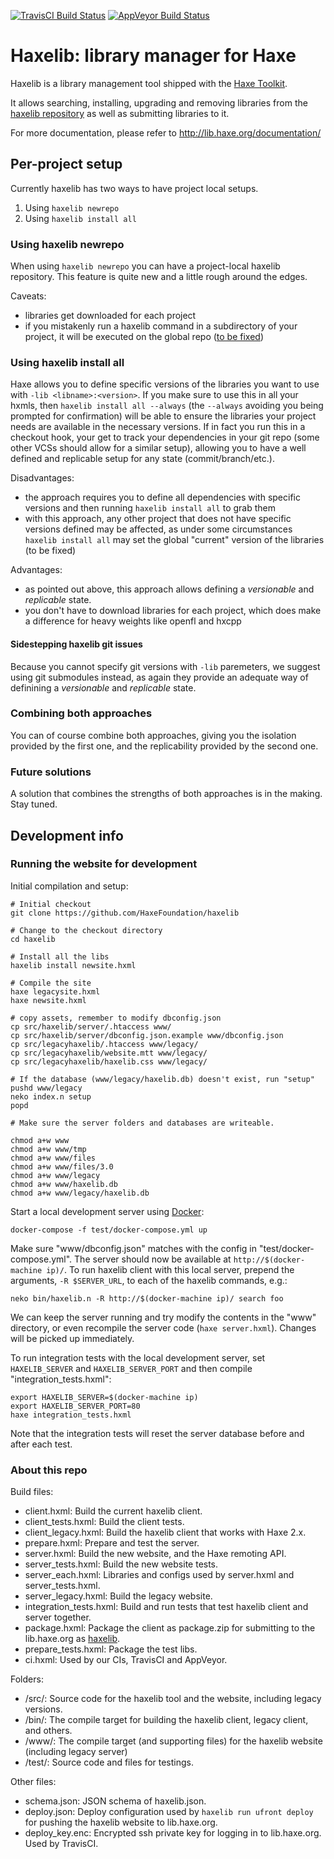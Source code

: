 [![TravisCI Build Status](https://travis-ci.org/HaxeFoundation/haxelib.svg?branch=development)](https://travis-ci.org/HaxeFoundation/haxelib)
[![AppVeyor Build Status](https://ci.appveyor.com/api/projects/status/github/HaxeFoundation/haxelib?branch=development&svg=true)](https://ci.appveyor.com/project/HaxeFoundation/haxelib)

# Haxelib: library manager for Haxe

Haxelib is a library management tool shipped with the [Haxe Toolkit](http://haxe.org/).

It allows searching, installing, upgrading and removing libraries from the [haxelib repository](http://lib.haxe.org/) as well as submitting libraries to it.

For more documentation, please refer to http://lib.haxe.org/documentation/

## Per-project setup

Currently haxelib has two ways to have project local setups.

1. Using `haxelib newrepo`
2. Using `haxelib install all`

### Using haxelib newrepo

When using `haxelib newrepo` you can have a project-local haxelib repository. This feature is quite new and a little rough around the edges.

Caveats:

- libraries get downloaded for each project
- if you mistakenly run a haxelib command in a subdirectory of your project, it will be executed on the global repo ([to be fixed](https://github.com/HaxeFoundation/haxelib/issues/292))

### Using haxelib install all

Haxe allows you to define specific versions of the libraries you want to use with `-lib <libname>:<version>`. If you make sure to use this in all your hxmls, then `haxelib install all --always` (the `--always` avoiding you being prompted for confirmation) will be able to ensure the libraries your project needs are available in the necessary versions. If in fact you run this in a checkout hook, your get to track your dependencies in your git repo (some other VCSs should allow for a similar setup), allowing you to have a well defined and replicable setup for any state (commit/branch/etc.).

Disadvantages:

- the approach requires you to define all dependencies with specific versions and then running `haxelib install all` to grab them
- with this approach, any other project that does not have specific versions defined may be affected, as under some circumstances `haxelib install all` may set the global "current" version of the libraries (to be fixed)

Advantages:

- as pointed out above, this approach allows defining a *versionable* and *replicable* state.
- you don't have to download libraries for each project, which does make a difference for heavy weights like openfl and hxcpp

#### Sidestepping haxelib git issues

Because you cannot specify git versions with `-lib` paremeters, we suggest using git submodules instead, as again they provide an adequate way of definining a *versionable* and *replicable* state.

### Combining both approaches

You can of course combine both approaches, giving you the isolation provided by the first one, and the replicability provided by the second one.

### Future solutions

A solution that combines the strengths of both approaches is in the making. Stay tuned.

## Development info

### Running the website for development

Initial compilation and setup:

```
# Initial checkout
git clone https://github.com/HaxeFoundation/haxelib

# Change to the checkout directory
cd haxelib

# Install all the libs
haxelib install newsite.hxml

# Compile the site
haxe legacysite.hxml
haxe newsite.hxml

# copy assets, remember to modify dbconfig.json
cp src/haxelib/server/.htaccess www/
cp src/haxelib/server/dbconfig.json.example www/dbconfig.json
cp src/legacyhaxelib/.htaccess www/legacy/
cp src/legacyhaxelib/website.mtt www/legacy/
cp src/legacyhaxelib/haxelib.css www/legacy/

# If the database (www/legacy/haxelib.db) doesn't exist, run "setup"
pushd www/legacy
neko index.n setup
popd

# Make sure the server folders and databases are writeable.

chmod a+w www
chmod a+w www/tmp
chmod a+w www/files
chmod a+w www/files/3.0
chmod a+w www/legacy
chmod a+w www/haxelib.db
chmod a+w www/legacy/haxelib.db
```

Start a local development server using [Docker](https://www.docker.com/):
```
docker-compose -f test/docker-compose.yml up
```
Make sure "www/dbconfig.json" matches with the config in "test/docker-compose.yml".
The server should now be available at `http://$(docker-machine ip)/`.
To run haxelib client with this local server, prepend the arguments, `-R $SERVER_URL`, to each of the haxelib commands, e.g.:
```
neko bin/haxelib.n -R http://$(docker-machine ip)/ search foo
```

We can keep the server running and try modify the contents in the "www" directory, or even recompile the server code (`haxe server.hxml`). Changes will be picked up immediately.

To run integration tests with the local development server, set `HAXELIB_SERVER` and `HAXELIB_SERVER_PORT` and then compile "integration_tests.hxml":
```
export HAXELIB_SERVER=$(docker-machine ip)
export HAXELIB_SERVER_PORT=80
haxe integration_tests.hxml
```
Note that the integration tests will reset the server database before and after each test.

### About this repo

Build files:

* client.hxml: Build the current haxelib client.
* client_tests.hxml: Build the client tests.
* client_legacy.hxml: Build the haxelib client that works with Haxe 2.x.
* prepare.hxml: Prepare and test the server.
* server.hxml: Build the new website, and the Haxe remoting API.
* server_tests.hxml: Build the new website tests.
* server_each.hxml: Libraries and configs used by server.hxml and server_tests.hxml.
* server_legacy.hxml: Build the legacy website.
* integration_tests.hxml: Build and run tests that test haxelib client and server together.
* package.hxml: Package the client as package.zip for submitting to the lib.haxe.org as [haxelib](http://lib.haxe.org/p/haxelib/).
* prepare_tests.hxml: Package the test libs.
* ci.hxml: Used by our CIs, TravisCI and AppVeyor.

Folders:

* /src/: Source code for the haxelib tool and the website, including legacy versions.
* /bin/: The compile target for building the haxelib client, legacy client, and others.
* /www/: The compile target (and supporting files) for the haxelib website (including legacy server)
* /test/: Source code and files for testings.

Other files:

* schema.json: JSON schema of haxelib.json.
* deploy.json: Deploy configuration used by `haxelib run ufront deploy` for pushing the haxelib website to lib.haxe.org.
* deploy_key.enc: Encrypted ssh private key for logging in to lib.haxe.org. Used by TravisCI.
